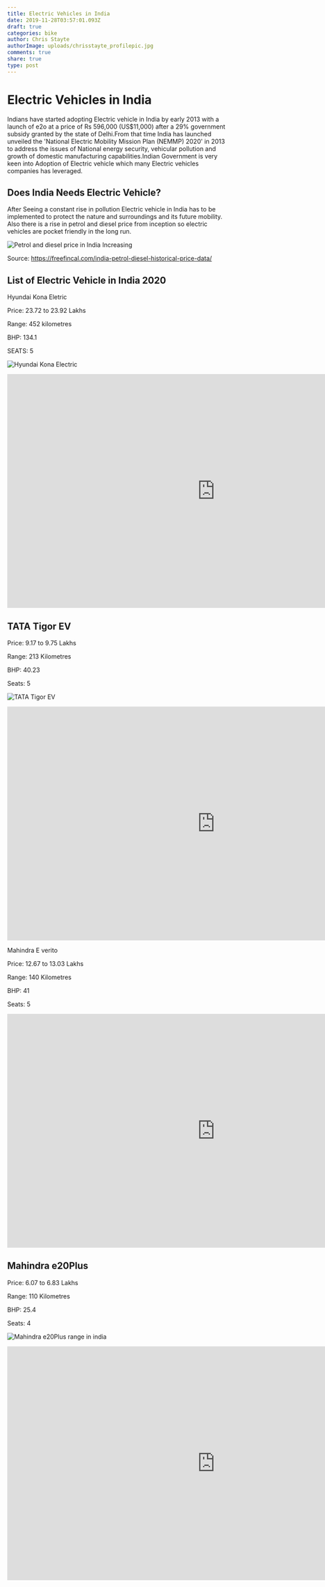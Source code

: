```yaml
---
title: Electric Vehicles in India
date: 2019-11-28T03:57:01.093Z
draft: true
categories: bike
author: Chris Stayte
authorImage: uploads/chrisstayte_profilepic.jpg
comments: true
share: true
type: post
---
```

# Electric Vehicles in India

Indians have started adopting Electric vehicle in India by early 2013 with a launch of e2o at a price of Rs 596,000 (US$11,000) after a 29% government subsidy granted by the state of Delhi.From that time India has launched unveiled the 'National Electric Mobility Mission Plan (NEMMP) 2020' in 2013 to address the issues of National energy security, vehicular pollution and growth of domestic manufacturing capabilities.Indian Government is very keen into Adoption of Electric vehicle which many Electric vehicles companies has leveraged.

## Does India Needs Electric Vehicle?

After Seeing a constant rise in pollution Electric vehicle in India has to be implemented to protect the nature and surroundings and its future mobility. Also there is a rise in petrol and diesel price from inception so electric vehicles are pocket friendly in the long run.

![Petrol and diesel price in India Increasing](/upload/petrol-price-historical-data.jpg "Petrol and diesel price in India Increasing")

Source: https://freefincal.com/india-petrol-diesel-historical-price-data/

## List of Electric Vehicle in India 2020

Hyundai Kona Eletric 

Price: 23.72 to 23.92 Lakhs

Range: 452 kilometres

BHP: 134.1

SEATS: 5

![Hyundai Kona Electric](/upload/hyundai-electric.jpg "Hyundai Kona Electric Range")



<iframe width="956" height="538" src="https://www.youtube.com/embed/PfUpTSLP9Nc" frameborder="0" allow="accelerometer; autoplay; encrypted-media; gyroscope; picture-in-picture" allowfullscreen></iframe>

## TATA Tigor EV

Price: 9.17 to 9.75 Lakhs

Range: 213 Kilometres

BHP: 40.23 

Seats: 5

![TATA Tigor EV](/upload/tata-tigor-ev.jpg "TATA Tigor EV Range in India")

<iframe width="956" height="538" src="https://www.youtube.com/embed/DOElZvNNQnA" frameborder="0" allow="accelerometer; autoplay; encrypted-media; gyroscope; picture-in-picture" allowfullscreen></iframe>

Mahindra E verito

Price: 12.67 to 13.03 Lakhs

Range: 140 Kilometres

BHP: 41 

Seats: 5

<iframe width="956" height="538" src="https://www.youtube.com/embed/GX6ffpzm2sI" frameborder="0" allow="accelerometer; autoplay; encrypted-media; gyroscope; picture-in-picture" allowfullscreen></iframe>

## Mahindra e20Plus

Price: 6.07 to 6.83 Lakhs

Range: 110 Kilometres

BHP: 25.4

Seats: 4

![Mahindra e20Plus range in india](/upload/mahindra-e20plus.webp "Mahindra e20Plus range in India")

<iframe width="956" height="538" src="https://www.youtube.com/embed/MY0Bk2M2pdQ" frameborder="0" allow="accelerometer; autoplay; encrypted-media; gyroscope; picture-in-picture" allowfullscreen></iframe>
